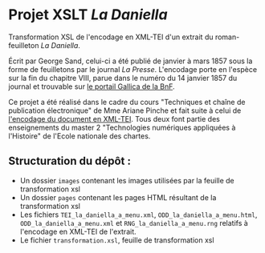 # Projet XSLT *La Daniella*

Transformation XSL de l'encodage en XML-TEI d'un extrait du roman-feuilleton *La Daniella*. 


Écrit par George Sand, celui-ci a été publié de janvier à mars 1857 sous la forme de feuilletons par le journal *La Presse*. L'encodage porte en l'espèce sur la fin du chapitre VIII, parue dans le numéro du 14 janvier 1857 du journal et trouvable sur [le portail Gallica de la BnF](https://gallica.bnf.fr/ark:/12148/bpt6k4775546).


Ce projet a été réalisé dans le cadre du cours "Techniques et chaîne de publication électronique" de Mme Ariane Pinche et fait suite à celui de [l'encodage du document en XML-TEI](https://github.com/A-Menu/Projet_TEI_La_Daniella). Tous deux font partie des enseignements du master 2 "Technologies numériques appliquées à l'Histoire" de l'Ecole nationale des chartes.


## Structuration du dépôt :

- Un dossier `images` contenant les images utilisées par la feuille de transformation xsl
- Un dossier `pages` contenant les pages HTML résultant de la transformation xsl
- Les fichiers `TEI_la_daniella_a_menu.xml`, `ODD_la_daniella_a_menu.html`, `ODD_la_daniella_a_menu.xml` et `RNG_la_daniella_a_menu.rng` relatifs à l'encodage en XML-TEI de l'extrait.
- Le fichier `transformation.xsl`, feuille de transformation xsl
